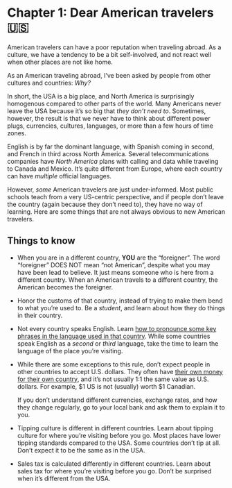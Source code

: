 # Chapter 1: Dear American travelers 🇺🇸

American travelers can have a poor reputation when traveling abroad. As a culture, we have a tendency to be a bit self-involved, and not react well when other places are not like home.

As an American traveling abroad, I’ve been asked by people from other cultures and countries: _Why?_

In short, the USA is a big place, and North America is surprisingly homogenous compared to other parts of the world. Many Americans never leave the USA because it’s so big that _they don’t need to_. Sometimes, however, the result is that we never have to think about different power plugs, currencies, cultures, languages, or more than a few hours of time zones.

English is by far the dominant language, with Spanish coming in second, and French in third across North America. Several telecommunications companies have _North America_ plans with calling and data while traveling to Canada and Mexico. It’s quite different from Europe, where each country can have _multiple_ official languages.

However, _some_ American travelers are just under-informed. Most public schools teach from a very US-centric perspective, and if people don’t leave the country (again because they don’t need to), they have no way of learning. Here are some things that are not always obvious to new American travelers.

## Things to know

* When you are in a different country, **YOU** are the “foreigner”. The word “foreigner” DOES NOT mean “not American”, despite what you may have been lead to believe. It just means someone who is here from a different country. When an American travels to a different country, the American becomes the foreigner.

* Honor the customs of that country, instead of trying to make them bend to what you’re used to. Be a _student_, and learn about how they do things in their country.

* Not every country speaks English. Learn [how to pronounce some key phrases in the language used in that country](https://translate.google.com). While some countries speak English as a _second_ or _third_ language, take the time to learn the language of the place you’re visiting.

* While there are some exceptions to this rule, don’t expect people in other countries to accept U.S. dollars. They often have [their own money for their own country](https://currency.world/exchange_rates/all), and it’s not usually 1:1 the same value as U.S. dollars. For example, $1 US is not (usually) worth $1 Canadian.

    If you don’t understand different currencies, exchange rates, and how they change regularly, go to your local bank and ask them to explain it to you.

* Tipping culture is different in different countries. Learn about tipping culture for where you’re visiting before you go. Most places have lower tipping standards compared to the USA. Some countries don’t tip at all. Don’t expect it to be the same as in the USA.

* Sales tax is calculated differently in different countries. Learn about sales tax for where you’re visiting before you go. Don’t be surprised when it’s different from the USA.
